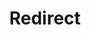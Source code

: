 ﻿---
layout: src/layouts/Redirect.astro
title: Redirect
redirect: /docs/deployments/databases/configuration/tentacle-and-worker-installation
pubDate:  2023-01-01
navSearch: false
navSitemap: false
navMenu: false
---
